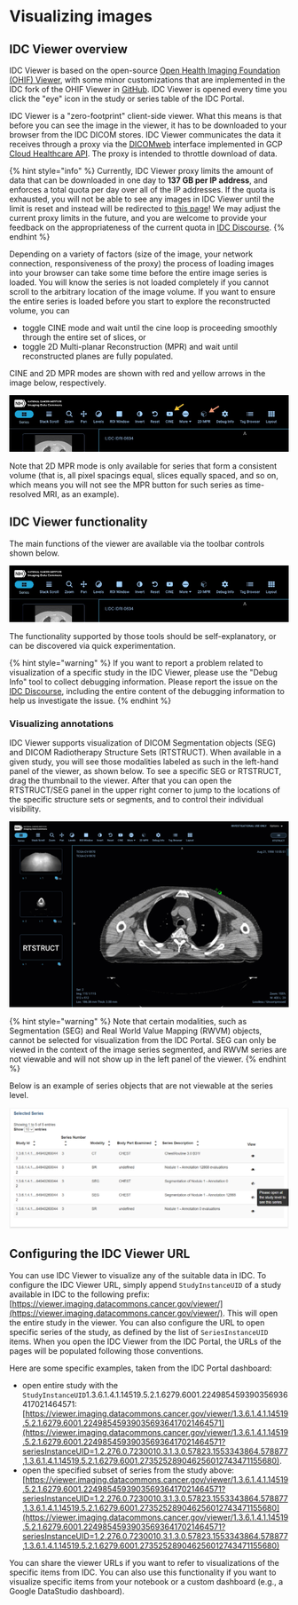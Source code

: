 # Visualizing images

## IDC Viewer overview

IDC Viewer is based on the open-source [Open Health Imaging Foundation \(OHIF\) Viewer](https://github.com/OHIF/Viewers), with some minor customizations that are implemented in the IDC fork of the OHIF Viewer in [GitHub](https://github.com/ImagingDataCommons/Viewers). IDC Viewer is opened every time you click the "eye" icon in the study or series table of the IDC Portal.

IDC Viewer is a "zero-footprint" client-side viewer. What this means is that before you can see the image in the viewer, it has to be downloaded to your browser from the IDC DICOM stores. IDC Viewer communicates the data it receives through a proxy via the [DICOMweb](https://www.dicomstandard.org/dicomweb) interface implemented in GCP [Cloud Healthcare API](https://cloud.google.com/healthcare/docs/concepts/dicom). The proxy is intended to throttle download of data.

{% hint style="info" %}
Currently, IDC Viewer proxy limits the amount of data that can be downloaded in one day to **137 GB per IP address**, and enforces a total quota per day over all of the IP addresses. If the quota is exhausted, you will not be able to see any images in IDC Viewer until the limit is reset and instead will be redirected to [this](https://portal.imaging.datacommons.cancer.gov/quota/index.html)[ page](https://portal.imaging.datacommons.cancer.gov/quota/index.html)! We may adjust the current proxy limits in the future, and you are welcome to provide your feedback on the appropriateness of the current quota in [IDC Discourse](https://discourse.canceridc.dev/c/support/feedback-and-features/7).
{% endhint %}

Depending on a variety of factors \(size of the image, your network connection, responsiveness of the proxy\) the process of loading images into your browser can take some time before the entire image series is loaded. You will know the series is not loaded completely if you cannot scroll to the arbitrary location of the image volume. If you want to ensure the entire series is loaded before you start to explore the reconstructed volume, you can

* toggle CINE mode and wait until the cine loop is proceeding smoothly through the entire set of slices, or
* toggle 2D Multi-planar Reconstruction \(MPR\) and wait until reconstructed planes are fully populated.

CINE and 2D MPR modes are shown with red and yellow arrows in the image below, respectively.

![CINE and 2D MPR tools in the IDC Viewer](../.gitbook/assets/cine_mpr.jpg)

Note that 2D MPR mode is only available for series that form a consistent volume \(that is, all pixel spacings equal, slices equally spaced, and so on, which means you will not see the MPR button for such series as time-resolved MRI, as an example\).

## IDC Viewer functionality

The main functions of the viewer are available via the toolbar controls shown below.

![IDC Viewer tools](../.gitbook/assets/viewer_toolbar.jpg)

The functionality supported by those tools should be self-explanatory, or can be discovered via quick experimentation.

{% hint style="warning" %}
If you want to report a problem related to visualization of a specific study in the IDC Viewer, please use the "Debug Info" tool to collect debugging information. Please report the issue on the [IDC Discourse](https://discourse.canceridc.dev/c/support/feedback-and-features/7), including the entire content of the debugging information to help us investigate the issue.
{% endhint %}

### Visualizing annotations

IDC Viewer supports visualization of DICOM Segmentation objects \(SEG\) and DICOM Radiotherapy Structure Sets \(RTSTRUCT\). When available in a given study, you will see those modalities labeled as such in the left-hand panel of the viewer, as shown below. To see a specific SEG or RTSTRUCT, drag the thumbnail to the viewer. After that you can open the RTSTRUCT/SEG panel in the upper right corner to jump to the locations of the specific structure sets or segments, and to control their individual visibility.

![IDC Viewer](../.gitbook/assets/rtstruct_load.gif)

{% hint style="warning" %}
Note that certain modalities, such as Segmentation \(SEG\) and Real World Value Mapping \(RWVM\) objects, cannot be selected for visualization from the IDC Portal. SEG can only be viewed in the context of the image series segmented, and RWVM series are not viewable and will not show up in the left panel of the viewer.
{% endhint %}

Below is an example of series objects that are not viewable at the series level.

![Selected Series panel showing series objects not viewable at the series level](../.gitbook/assets/2020-10-15-5-.png)

## Configuring the IDC Viewer URL

You can use IDC Viewer to visualize any of the suitable data in IDC. To configure the IDC Viewer URL, simply append `StudyInstanceUID` of a study available in IDC to the following prefix: [https://viewer.imaging.datacommons.cancer.gov/viewer/](https://viewer.imaging.datacommons.cancer.gov/viewer/). This will open the entire study in the viewer. You can also configure the URL to open specific series of the study, as defined by the list of `SeriesInstanceUID` items. When you open the IDC Viewer from the IDC Portal, the URLs of the pages will be populated following those conventions.

Here are some specific examples, taken from the IDC Portal dashboard:

* open entire study with the `StudyInstanceUID`1.3.6.1.4.1.14519.5.2.1.6279.6001.224985459390356936417021464571: [https://viewer.imaging.datacommons.cancer.gov/viewer/1.3.6.1.4.1.14519.5.2.1.6279.6001.224985459390356936417021464571](https://viewer.imaging.datacommons.cancer.gov/viewer/1.3.6.1.4.1.14519.5.2.1.6279.6001.224985459390356936417021464571?seriesInstanceUID=1.2.276.0.7230010.3.1.3.0.57823.1553343864.578877,1.3.6.1.4.1.14519.5.2.1.6279.6001.273525289046256012743471155680).
* open the specified subset of series from the study above: [https://viewer.imaging.datacommons.cancer.gov/viewer/1.3.6.1.4.1.14519.5.2.1.6279.6001.224985459390356936417021464571?seriesInstanceUID=1.2.276.0.7230010.3.1.3.0.57823.1553343864.578877,1.3.6.1.4.1.14519.5.2.1.6279.6001.273525289046256012743471155680](https://viewer.imaging.datacommons.cancer.gov/viewer/1.3.6.1.4.1.14519.5.2.1.6279.6001.224985459390356936417021464571?seriesInstanceUID=1.2.276.0.7230010.3.1.3.0.57823.1553343864.578877,1.3.6.1.4.1.14519.5.2.1.6279.6001.273525289046256012743471155680)

You can share the viewer URLs if you want to refer to visualizations of the specific items from IDC. You can also use this functionality if you want to visualize specific items from your notebook or a custom dashboard \(e.g., a Google DataStudio dashboard\).

